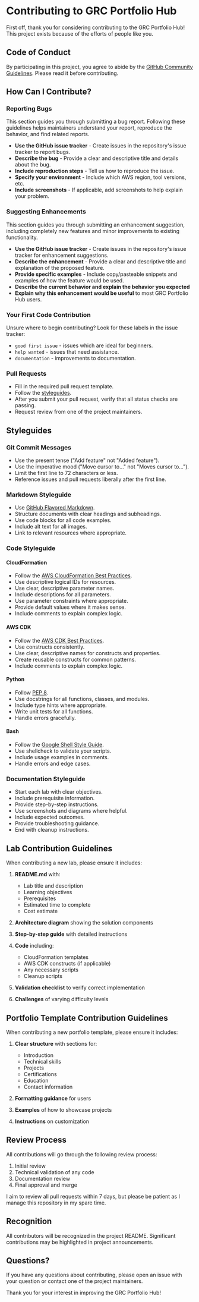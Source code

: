 # Contributing to GRC Portfolio Hub

First off, thank you for considering contributing to the GRC Portfolio Hub! This project exists because of the efforts of people like you.

## Code of Conduct

By participating in this project, you agree to abide by the [GitHub Community Guidelines](https://docs.github.com/en/site-policy/github-terms/github-community-guidelines). Please read it before contributing.

## How Can I Contribute?

### Reporting Bugs

This section guides you through submitting a bug report. Following these guidelines helps maintainers understand your report, reproduce the behavior, and find related reports.

* **Use the GitHub issue tracker** - Create issues in the repository's issue tracker to report bugs.
* **Describe the bug** - Provide a clear and descriptive title and details about the bug.
* **Include reproduction steps** - Tell us how to reproduce the issue.
* **Specify your environment** - Include which AWS region, tool versions, etc.
* **Include screenshots** - If applicable, add screenshots to help explain your problem.

### Suggesting Enhancements

This section guides you through submitting an enhancement suggestion, including completely new features and minor improvements to existing functionality.

* **Use the GitHub issue tracker** - Create issues in the repository's issue tracker for enhancement suggestions.
* **Describe the enhancement** - Provide a clear and descriptive title and explanation of the proposed feature.
* **Provide specific examples** - Include copy/pasteable snippets and examples of how the feature would be used.
* **Describe the current behavior and explain the behavior you expected**
* **Explain why this enhancement would be useful** to most GRC Portfolio Hub users.

### Your First Code Contribution

Unsure where to begin contributing? Look for these labels in the issue tracker:

* `good first issue` - issues which are ideal for beginners.
* `help wanted` - issues that need assistance.
* `documentation` - improvements to documentation.

### Pull Requests

* Fill in the required pull request template.
* Follow the [styleguides](#styleguides).
* After you submit your pull request, verify that all status checks are passing.
* Request review from one of the project maintainers.

## Styleguides

### Git Commit Messages

* Use the present tense ("Add feature" not "Added feature").
* Use the imperative mood ("Move cursor to..." not "Moves cursor to...").
* Limit the first line to 72 characters or less.
* Reference issues and pull requests liberally after the first line.

### Markdown Styleguide

* Use [GitHub Flavored Markdown](https://guides.github.com/features/mastering-markdown/).
* Structure documents with clear headings and subheadings.
* Use code blocks for all code examples.
* Include alt text for all images.
* Link to relevant resources where appropriate.

### Code Styleguide

#### CloudFormation
* Follow the [AWS CloudFormation Best Practices](https://docs.aws.amazon.com/AWSCloudFormation/latest/UserGuide/best-practices.html).
* Use descriptive logical IDs for resources.
* Use clear, descriptive parameter names.
* Include descriptions for all parameters.
* Use parameter constraints where appropriate.
* Provide default values where it makes sense.
* Include comments to explain complex logic.

#### AWS CDK
* Follow the [AWS CDK Best Practices](https://docs.aws.amazon.com/cdk/latest/guide/best-practices.html).
* Use constructs consistently.
* Use clear, descriptive names for constructs and properties.
* Create reusable constructs for common patterns.
* Include comments to explain complex logic.

#### Python
* Follow [PEP 8](https://www.python.org/dev/peps/pep-0008/).
* Use docstrings for all functions, classes, and modules.
* Include type hints where appropriate.
* Write unit tests for all functions.
* Handle errors gracefully.

#### Bash
* Follow the [Google Shell Style Guide](https://google.github.io/styleguide/shellguide.html).
* Use shellcheck to validate your scripts.
* Include usage examples in comments.
* Handle errors and edge cases.

### Documentation Styleguide

* Start each lab with clear objectives.
* Include prerequisite information.
* Provide step-by-step instructions.
* Use screenshots and diagrams where helpful.
* Include expected outcomes.
* Provide troubleshooting guidance.
* End with cleanup instructions.

## Lab Contribution Guidelines

When contributing a new lab, please ensure it includes:

1. **README.md** with:
   * Lab title and description
   * Learning objectives
   * Prerequisites
   * Estimated time to complete
   * Cost estimate

2. **Architecture diagram** showing the solution components

3. **Step-by-step guide** with detailed instructions

4. **Code** including:
   * CloudFormation templates
   * AWS CDK constructs (if applicable)
   * Any necessary scripts
   * Cleanup scripts

5. **Validation checklist** to verify correct implementation

6. **Challenges** of varying difficulty levels

## Portfolio Template Contribution Guidelines

When contributing a new portfolio template, please ensure it includes:

1. **Clear structure** with sections for:
   * Introduction
   * Technical skills
   * Projects
   * Certifications
   * Education
   * Contact information

2. **Formatting guidance** for users

3. **Examples** of how to showcase projects

4. **Instructions** on customization

## Review Process

All contributions will go through the following review process:

1. Initial review
2. Technical validation of any code
3. Documentation review
4. Final approval and merge

I aim to review all pull requests within 7 days, but please be patient as I manage this repository in my spare time.

## Recognition

All contributors will be recognized in the project README. Significant contributions may be highlighted in project announcements.

## Questions?

If you have any questions about contributing, please open an issue with your question or contact one of the project maintainers.

Thank you for your interest in improving the GRC Portfolio Hub! 